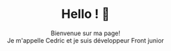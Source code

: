 <h1 align="center">Hello ! 👋</h1>
<p align="center">Bienvenue sur ma page! </br> Je m'appelle Cedric et je suis développeur Front junior </p>